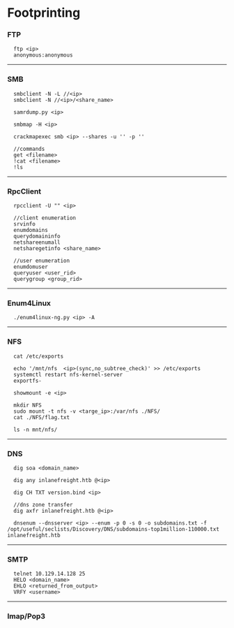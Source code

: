 # Footprinting

### FTP

```shell
  ftp <ip>
  anonymous:anonymous
```

---

### SMB

```shell
  smbclient -N -L //<ip>
  smbclient -N //<ip>/<share_name>

  samrdump.py <ip>

  smbmap -H <ip>

  crackmapexec smb <ip> --shares -u '' -p ''

  //commands
  get <filename>
  !cat <filename>
  !ls
```

---

### RpcClient

```shell
  rpcclient -U "" <ip>

  //client enumeration
  srvinfo
  enumdomains
  querydomaininfo
  netshareenumall
  netsharegetinfo <share_name>
  
  //user enumeration
  enumdomuser
  queryuser <user_rid>
  querygroup <group_rid>
```

---

### Enum4Linux

```shell
  ./enum4linux-ng.py <ip> -A
```

---

### NFS

```shell
  cat /etc/exports

  echo '/mnt/nfs  <ip>(sync,no_subtree_check)' >> /etc/exports
  systemctl restart nfs-kernel-server 
  exportfs-

  showmount -e <ip>

  mkdir NFS
  sudo mount -t nfs -v <targe_ip>:/var/nfs ./NFS/
  cat ./NFS/flag.txt

  ls -n mnt/nfs/
```

---

### DNS

```shell
  dig soa <domain_name>

  dig any inlanefreight.htb @<ip>

  dig CH TXT version.bind <ip>

  //dns zone transfer
  dig axfr inlanefreight.htb @<ip>

  dnsenum --dnsserver <ip> --enum -p 0 -s 0 -o subdomains.txt -f /opt/useful/seclists/Discovery/DNS/subdomains-top1million-110000.txt inlanefreight.htb

```

---

### SMTP

```shell
  telnet 10.129.14.128 25
  HELO <domain_name>
  EHLO <returned_from_output>
  VRFY <username>
```

---

### Imap/Pop3

```shell

```
